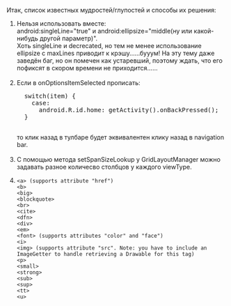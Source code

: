 Итак, список известных мудростей/глупостей и способы их решения:

<ol>
<li>
  Нельзя использовать вместе:
  <br>  android:singleLine="true"  и android:ellipsize="middle(ну или какой-нибудь другой параметр)".
  <br>Хоть singleLine и decrecated, но тем не менее использование ellipsize с maxLines приводит к крэшу……бууум! На эту тему даже заведён баг, но он помечен как устаревший, поэтому ждать, что его пофиксят в скором времени не приходится……
</li>
<br>
<li>
  Если в onOptionsItemSelected прописать:
  <pre>
  switch(item) {
    case: 
      android.R.id.home: getActivity().onBackPressed();
  }
  </pre>
  то клик назад в тулбаре будет эквивалентен клику назад в navigation bar.
</li>
<br>
<li>
  С помощью метода setSpanSizeLookup у GridLayoutManager можно задавать разное количесво столбцов у каждого viewType.
</li>
<li><pre class="lang-html prettyprint prettyprinted" data-original-code="
<a> (supports attribute &quot;href&quot;)
<b>
<big>
<blockquote>
<br>
<cite>
<dfn>
<div>
<em>
<font> (supports attributes &quot;color&quot; and &quot;face&quot;)
<i>
<img> (supports attribute &quot;src&quot;. Note: you have to include an ImageGetter to handle retrieving a Drawable for this tag)
<p>
<small>
<strong>
<sub>
<sup>
<tt>
<u>
" data-snippet-id="ext.c262c845f2d1748f82937f3fa7c2b65b" data-snippet-saved="false" data-codota-status="done"><code>&lt;a&gt; (supports attribute "href")
&lt;b&gt;
&lt;big&gt;
&lt;blockquote&gt;
&lt;br&gt;
&lt;cite&gt;
&lt;dfn&gt;
&lt;div&gt;
&lt;em&gt;
&lt;font&gt; (supports attributes "color" and "face")
&lt;i&gt;
&lt;img&gt; (supports attribute "src". Note: you have to include an ImageGetter to handle retrieving a Drawable for this tag)
&lt;p&gt;
&lt;small&gt;
&lt;strong&gt;
&lt;sub&gt;
&lt;sup&gt;
&lt;tt&gt;
&lt;u&gt;
</code></pre></li>
</ol>
